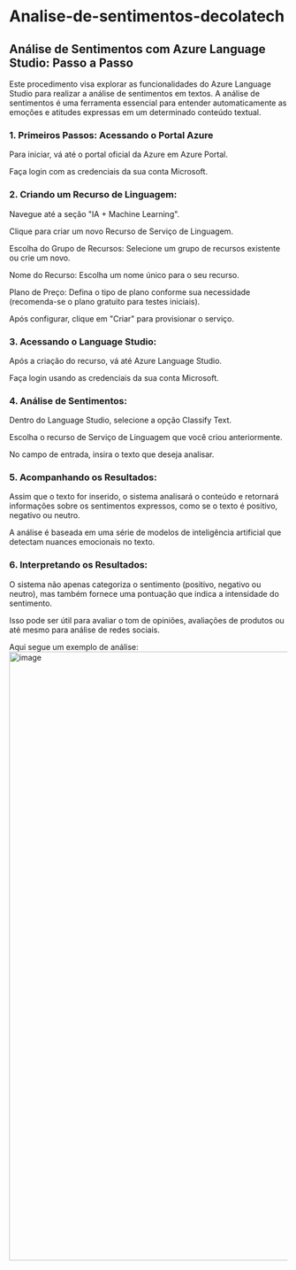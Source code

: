 # Analise-de-sentimentos-decolatech

## Análise de Sentimentos com Azure Language Studio: Passo a Passo

Este procedimento visa explorar as funcionalidades do Azure Language Studio para realizar a análise de sentimentos em textos. A análise de sentimentos é uma ferramenta essencial para entender automaticamente as emoções e atitudes expressas em um determinado conteúdo textual.


### 1. Primeiros Passos: Acessando o Portal Azure

Para iniciar, vá até o portal oficial da Azure em Azure Portal.

Faça login com as credenciais da sua conta Microsoft.

### 2. Criando um Recurso de Linguagem:

Navegue até a seção "IA + Machine Learning".

Clique para criar um novo Recurso de Serviço de Linguagem.

Escolha do Grupo de Recursos: Selecione um grupo de recursos existente ou crie um novo.

Nome do Recurso: Escolha um nome único para o seu recurso.

Plano de Preço: Defina o tipo de plano conforme sua necessidade (recomenda-se o plano gratuito para testes iniciais).

Após configurar, clique em "Criar" para provisionar o serviço.

### 3. Acessando o Language Studio:

Após a criação do recurso, vá até Azure Language Studio.

Faça login usando as credenciais da sua conta Microsoft.

### 4. Análise de Sentimentos:

Dentro do Language Studio, selecione a opção Classify Text.

Escolha o recurso de Serviço de Linguagem que você criou anteriormente.

No campo de entrada, insira o texto que deseja analisar.

### 5. Acompanhando os Resultados:

Assim que o texto for inserido, o sistema analisará o conteúdo e retornará informações sobre os sentimentos expressos, como se o texto é positivo, negativo ou neutro.

A análise é baseada em uma série de modelos de inteligência artificial que detectam nuances emocionais no texto.

### 6. Interpretando os Resultados:

O sistema não apenas categoriza o sentimento (positivo, negativo ou neutro), mas também fornece uma pontuação que indica a intensidade do sentimento.

Isso pode ser útil para avaliar o tom de opiniões, avaliações de produtos ou até mesmo para análise de redes sociais.


Aqui segue um exemplo de análise:
<img width="1100" alt="image" src="https://github.com/user-attachments/assets/2c71caf3-25e6-44f2-a857-56c2a89e397c" />

